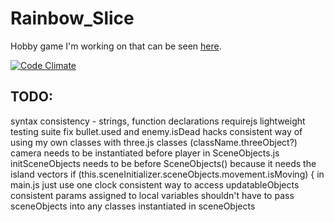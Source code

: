 Rainbow_Slice
=============

Hobby game I'm working on that can be seen [here](http://www.rainbowslice.com).

[![Code Climate](https://codeclimate.com/github/SimonHFrost/Rainbow_Slice.png)](https://codeclimate.com/github/SimonHFrost/Rainbow_Slice)

TODO:
-----

syntax consistency - strings, function declarations
requirejs
lightweight testing suite
fix bullet.used and enemy.isDead hacks
consistent way of using my own classes with three.js classes (className.threeObject?)
camera needs to be instantiated before player in SceneObjects.js
initSceneObjects needs to be before SceneObjects() because it needs the island vectors
if (this.sceneInitializer.sceneObjects.movement.isMoving) { in main.js
just use one clock
consistent way to access updatableObjects
consistent params assigned to local variables
shouldn't have to pass sceneObjects into any classes instantiated in sceneObjects
